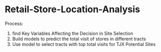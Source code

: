 # Retail-Store-Location-Analysis

Process:
1. find Key Variables Affecting the Decision in Site Selection
2. Build models to predict the total visit of stores in different tracts
3. Use model to select tracts with top total visits for TJX Potential Sites

